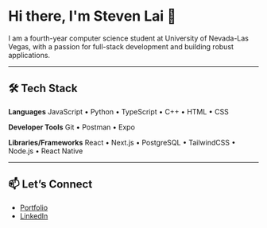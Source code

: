 # Hi there, I'm Steven Lai 👋

I am a fourth-year computer science student at University of Nevada-Las Vegas, with a passion for full-stack development and building robust applications.

---

## 🛠️ Tech Stack

**Languages**
JavaScript • Python • TypeScript • C++ • HTML • CSS

**Developer Tools**
Git • Postman • Expo

**Libraries/Frameworks**
React • Next.js • PostgreSQL • TailwindCSS • Node.js • React Native

---

## 📫 Let’s Connect

- [Portfolio](https://slai-portfolio.vercel.app/)
- [LinkedIn](https://www.linkedin.com/in/stevenlai111/)
